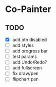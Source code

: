 # Co-Painter

## TODO

- [X] add btn disabled
- [ ] add styles
- [ ] add progress bar
- [ ] test params
- [ ] add Undo/Redo?
- [ ] add fullscreen
- [ ] fix draw/pen
- [ ] flipchart pen
